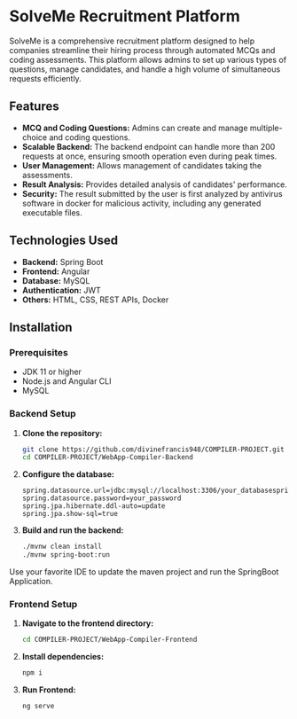 # SolveMe Recruitment Platform

SolveMe is a comprehensive recruitment platform designed to help companies streamline their hiring process through automated MCQs and coding assessments. This platform allows admins to set up various types of questions, manage candidates, and handle a high volume of simultaneous requests efficiently.

## Features

- **MCQ and Coding Questions:** Admins can create and manage multiple-choice and coding questions.
- **Scalable Backend:** The backend endpoint can handle more than 200 requests at once, ensuring smooth operation even during peak times.
- **User Management:** Allows management of candidates taking the assessments.
- **Result Analysis:** Provides detailed analysis of candidates' performance.
- **Security:** The result submitted by the user is first analyzed by antivirus software in docker for malicious activity, including any generated executable files.

## Technologies Used

- **Backend:** Spring Boot
- **Frontend:** Angular
- **Database:** MySQL
- **Authentication:** JWT
- **Others:** HTML, CSS, REST APIs, Docker

## Installation

### Prerequisites

- JDK 11 or higher
- Node.js and Angular CLI
- MySQL

### Backend Setup

1. **Clone the repository:**
   ```bash
   git clone https://github.com/divinefrancis948/COMPILER-PROJECT.git
   cd COMPILER-PROJECT/WebApp-Compiler-Backend

2. **Configure the database:**
   ```properties
   spring.datasource.url=jdbc:mysql://localhost:3306/your_databasespring.datasource.username=your_username
   spring.datasource.password=your_password
   spring.jpa.hibernate.ddl-auto=update
   spring.jpa.show-sql=true

3. **Build and run the backend:**
   ```bash
   ./mvnw clean install
   ./mvnw spring-boot:run

Use your favorite IDE to update the maven project and run the SpringBoot Application.


### Frontend Setup

1. **Navigate to the frontend directory:**
   ```bash
   cd COMPILER-PROJECT/WebApp-Compiler-Frontend

2. **Install dependencies:**
      ```bash
      npm i
3. **Run Frontend:**
   ```bash
   ng serve
